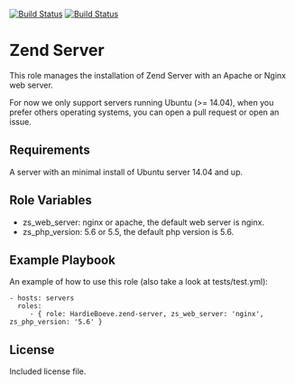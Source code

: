 [![Build Status](https://travis-ci.org/boeve-web-development/ansible-role-zend-server.svg?branch=master)](https://travis-ci.org/boeve-web-development/ansible-role-zend-server) [![Build Status](https://travis-ci.org/boeve-web-development/ansible-role-zend-server.svg?branch=develop)](https://travis-ci.org/boeve-web-development/ansible-role-zend-server)

# Zend Server

This role manages the installation of Zend Server with an Apache or Nginx web server.

For now we only support servers running Ubuntu (>= 14.04), when you prefer others operating systems, you can open a pull request or open an issue.

## Requirements

A server with an minimal install of Ubuntu server 14.04 and up.

## Role Variables

- zs_web_server: nginx or apache, the default web server is nginx.
- zs_php_version: 5.6 or 5.5, the default php version is 5.6.

## Example Playbook

An example of how to use this role (also take a look at tests/test.yml):

    - hosts: servers
      roles:
         - { role: HardieBoeve.zend-server, zs_web_server: 'nginx',  zs_php_version: '5.6' }

## License

Included license file.
